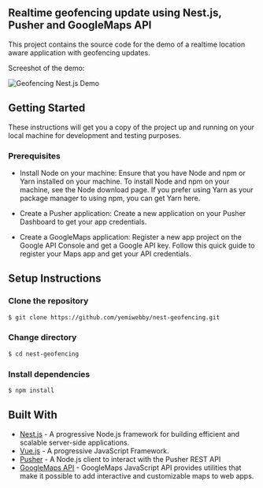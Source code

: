 ## Realtime geofencing update using Nest.js, Pusher and GoogleMaps API

This project contains the source code for the demo of a realtime location aware application with geofencing updates.

Screeshot of the demo:

![Geofencing Nest.js Demo](https://user-images.githubusercontent.com/19610753/40195978-0ac3c2f6-5a07-11e8-97ad-cebca2e882d5.png)



## Getting Started


These instructions will get you a copy of the project up and running on your local machine for development and testing purposes.

### Prerequisites
* Install Node on your machine: Ensure that you have Node and npm or Yarn installed on your machine. To install Node and npm on your machine, see the Node download page. If you prefer using Yarn as your package manager to using npm, you can get Yarn here.

* Create a Pusher application: Create a new application on your Pusher Dashboard to get your app credentials.

* Create a GoogleMaps application: Register a new app project on the Google API Console and get a Google API key. Follow this quick guide to register your Maps app and get your API credentials.

## Setup Instructions

### Clone the repository
```bash
$ git clone https://github.com/yemiwebby/nest-geofencing.git
```

### Change directory
```bash
$ cd nest-geofencing
```

### Install dependencies
```bash
$ npm install
```

## Built With

* [Nest.js](https://nestjs.com/) - A progressive Node.js framework for building efficient and scalable server-side applications.
* [Vue.js](https://vuejs.org/) - A progressive JavaScript Framework.
* [Pusher](https://pusher.com/) - A Node.js client to interact with the Pusher REST API
* [GoogleMaps API](https://developers.google.com/maps/documentation/) - GoogleMaps JavaScript API provides utilities that make it possible to add interactive and customizable maps to web apps.